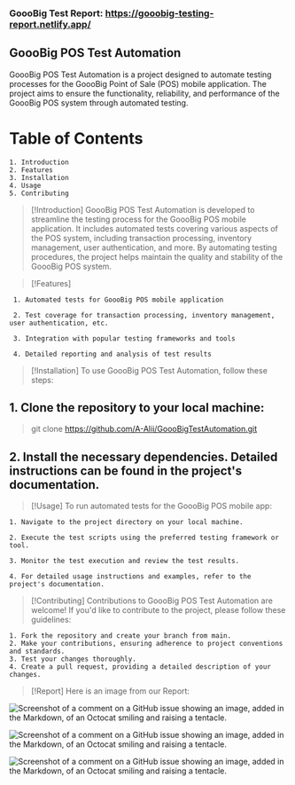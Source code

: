 ### GoooBig Test Report: https://gooobig-testing-report.netlify.app/

## GoooBig POS Test Automation

GoooBig POS Test Automation is a project designed to automate testing processes for the GoooBig Point of Sale (POS) mobile application. The project aims to ensure the functionality, reliability, and performance of the GoooBig POS system through automated testing.

# Table of Contents
    1. Introduction
    2. Features
    3. Installation
    4. Usage
    5. Contributing

> [!Introduction]
GoooBig POS Test Automation is developed to streamline the testing process for the GoooBig POS mobile application. It includes automated tests covering various aspects of the POS system, including transaction processing, inventory management, user authentication, and more. By automating testing procedures, the project helps maintain the quality and stability of the GoooBig POS system.

> [!Features]

     1. Automated tests for GoooBig POS mobile application
    
     2. Test coverage for transaction processing, inventory management, user authentication, etc.
    
     3. Integration with popular testing frameworks and tools
    
     4. Detailed reporting and analysis of test results
    
> [!Installation]
To use GoooBig POS Test Automation, follow these steps:

## 1. Clone the repository to your local machine:
  > git clone https://github.com/A-Alii/GoooBigTestAutomation.git

## 2. Install the necessary dependencies. Detailed instructions can be found in the project's documentation.

> [!Usage]
To run automated tests for the GoooBig POS mobile app:

    1. Navigate to the project directory on your local machine.

    2. Execute the test scripts using the preferred testing framework or tool.

    3. Monitor the test execution and review the test results.

    4. For detailed usage instructions and examples, refer to the project's documentation.

> [!Contributing]
Contributions to GoooBig POS Test Automation are welcome! If you'd like to contribute to the project, please follow these guidelines:

    1. Fork the repository and create your branch from main.
    2. Make your contributions, ensuring adherence to project conventions and standards.
    3. Test your changes thoroughly.
    4. Create a pull request, providing a detailed description of your changes.

>[!Report]
Here is an image from our Report:

![Screenshot of a comment on a GitHub issue showing an image, added in the Markdown, of an Octocat smiling and raising a tentacle.](https://drive.google.com/uc?export=view&id=1TN5UEeN8o6uAyRvzqae5Qb-CUC75T-oL)

![Screenshot of a comment on a GitHub issue showing an image, added in the Markdown, of an Octocat smiling and raising a tentacle.](https://drive.google.com/uc?export=view&id=1TN5UEeN8o6uAyRvzqae5Qb-CUC75T-oL)

![Screenshot of a comment on a GitHub issue showing an image, added in the Markdown, of an Octocat smiling and raising a tentacle.](https://drive.google.com/uc?export=view&id=1fgN-T-8El0hv-1JJyvx3z6BOcyGjR4xD)
